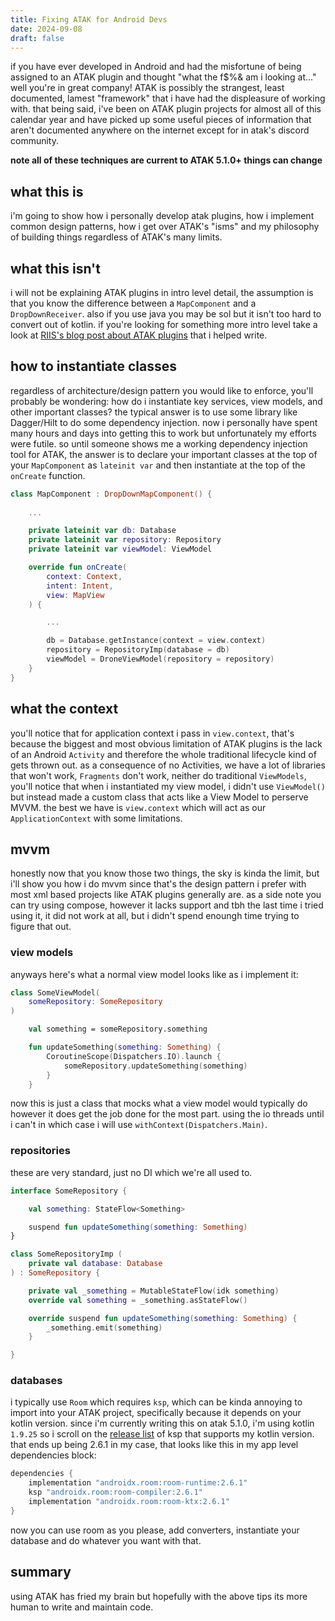 ```yaml
---
title: Fixing ATAK for Android Devs
date: 2024-09-08
draft: false
---
```


if you have ever developed in Android and had the misfortune of being assigned to an ATAK plugin and thought "what the f$%& am i looking at..." well you're in great company! ATAK is possibly the strangest, least documented, lamest "framework" that i have had the displeasure of working with. that being said, i've been on ATAK plugin projects for almost all of this calendar year and have picked up some useful pieces of information that aren't documented anywhere on the internet except for in atak's discord community.

**note all of these techniques are current to ATAK 5.1.0+ things can change**

## what this is

i'm going to show how i personally develop atak plugins, how i implement common design patterns, how i get over ATAK's "isms" and my philosophy of building things regardless of ATAK's many limits.

## what this isn't

i will not be explaining ATAK plugins in intro level detail, the assumption is that you know the difference between a `MapComponent` and a `DropDownReceiver`. also if you use java you may be sol but it isn't too hard to convert out of kotlin. if you're looking for something more intro level take a look at [RIIS's blog post about ATAK plugins](https://www.riis.com/blog/atak-plugins-part-1) that i helped write.

## how to instantiate classes

regardless of architecture/design pattern you would like to enforce, you'll probably be wondering: how do i instantiate key services, view models, and other important classes? the typical answer is to use some library like Dagger/Hilt to do some dependency injection. now i personally have spent many hours and days into getting this to work but unfortunately my efforts were futile. so until someone shows me a working dependency injection tool for ATAK, the answer is to declare your important classes at the top of your `MapComponent` as `lateinit var` and then instantiate at the top of the `onCreate` function.

```kt
class MapComponent : DropDownMapComponent() {
    
    ...

    private lateinit var db: Database
    private lateinit var repository: Repository
    private lateinit var viewModel: ViewModel

    override fun onCreate(
        context: Context, 
        intent: Intent,
        view: MapView
    ) {

        ...

        db = Database.getInstance(context = view.context)
        repository = RepositoryImp(database = db)
        viewModel = DroneViewModel(repository = repository)
    }
}
```

## what the context

you'll notice that for application context i pass in `view.context`, that's because the biggest and most obvious limitation of ATAK plugins is the lack of an Android `Activity` and therefore the whole traditional lifecycle kind of gets thrown out. as a consequence of no Activities, we have a lot of libraries that won't work, `Fragments` don't work, neither do traditional `ViewModels`, you'll notice that when i instantiated my view model, i didn't use `ViewModel()` but instead made a custom class that acts like a View Model to perserve MVVM. the best we have is `view.context` which will act as our `ApplicationContext` with some limitations.

## mvvm

honestly now that you know those two things, the sky is kinda the limit, but i'll show you how i do mvvm since that's the design pattern i prefer with most xml based projects like ATAK plugins generally are. as a side note you can try using compose, however it lacks support and tbh the last time i tried using it, it did not work at all, but i didn't spend enoungh time trying to figure that out.


### view models

anyways here's what a normal view model looks like as i implement it:

```kotlin
class SomeViewModel(
    someRepository: SomeRepository
)

    val something = someRepository.something

    fun updateSomething(something: Something) {
        CoroutineScope(Dispatchers.IO).launch {
            someRepository.updateSomething(something)
        }
    }
```

now this is just a class that mocks what a view model would typically do however it does get the job done for the most part. using the io threads until i can't in which case i will use `withContext(Dispatchers.Main)`.


### repositories

these are very standard, just no DI which we're all used to.

```kotlin
interface SomeRepository {

    val something: StateFlow<Something>

    suspend fun updateSomething(something: Something)
}
```

```kotlin
class SomeRepositoryImp (
    private val database: Database
) : SomeRepository {

    private val _something = MutableStateFlow(idk something)
    override val something = _something.asStateFlow()

    override suspend fun updateSomething(something: Something) {
        _something.emit(something)
    }

}
```

### databases

i typically use `Room` which requires `ksp`, which can be kinda annoying to import into your ATAK project, specifically because it depends on your kotlin version. since i'm currently writing this on atak 5.1.0, i'm using kotlin `1.9.25` so i scroll on the [release list](https://github.com/google/ksp/releases?page=1) of ksp that supports my kotlin version. that ends up being 2.6.1 in my case, that looks like this in my app level dependencies block:

```gradle
dependencies {
    implementation "androidx.room:room-runtime:2.6.1"
    ksp "androidx.room:room-compiler:2.6.1"
    implementation "androidx.room:room-ktx:2.6.1"
}
```

now you can use room as you please, add converters, instantiate your database and do whatever you want with that.

## summary

using ATAK has fried my brain but hopefully with the above tips its more human to write and maintain code. 